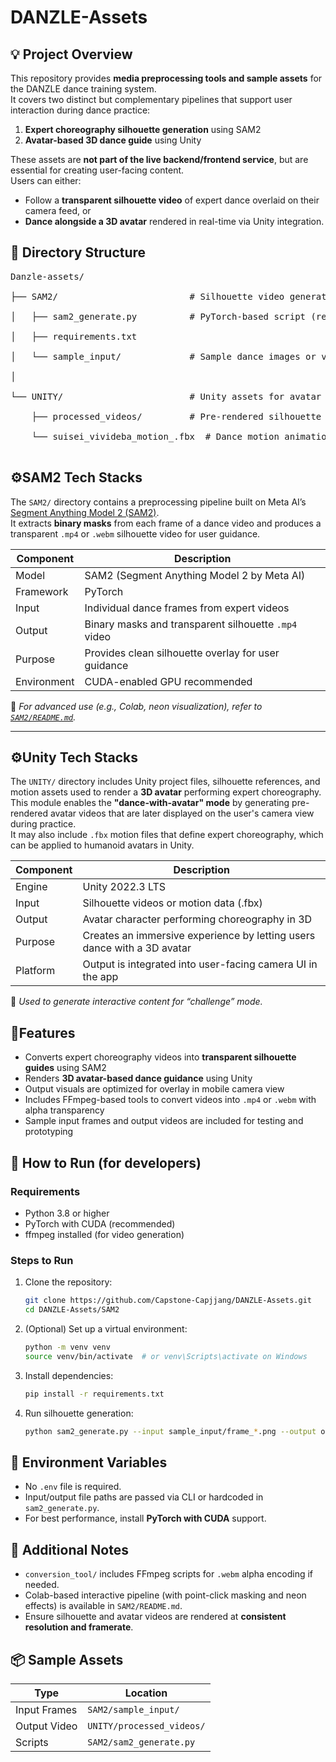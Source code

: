 # DANZLE-Assets

## 💡 Project Overview

This repository provides **media preprocessing tools and sample assets** for the DANZLE dance training system.  
It covers two distinct but complementary pipelines that support user interaction during dance practice:

1. **Expert choreography silhouette generation** using SAM2  
2. **Avatar-based 3D dance guide** using Unity

These assets are **not part of the live backend/frontend service**, but are essential for creating user-facing content.  
Users can either:

- Follow a **transparent silhouette video** of expert dance overlaid on their camera feed, or  
- **Dance alongside a 3D avatar** rendered in real-time via Unity integration.


## 📁 Directory Structure

<pre>
Danzle-assets/<br>
├── SAM2/                         # Silhouette video generation tool<br>
│   ├── sam2_generate.py          # PyTorch-based script (requires GPU)<br>
│   ├── requirements.txt<br>
│   └── sample_input/             # Sample dance images or video frames<br>
│<br>
└── UNITY/                        # Unity assets for avatar choreography rendering<br>
    ├── processed_videos/         # Pre-rendered silhouette videos (.mp4)<br>
    └── suisei_vivideba_motion_.fbx  # Dance motion animation (FBX format)<br>
</pre>


## ⚙️SAM2 Tech Stacks

The `SAM2/` directory contains a preprocessing pipeline built on Meta AI’s [Segment Anything Model 2 (SAM2)](https://github.com/facebookresearch/sam2).  
It extracts **binary masks** from each frame of a dance video and produces a transparent `.mp4` or `.webm` silhouette video for user guidance.

| Component          | Description                                          |
|--------------------|------------------------------------------------------|
| Model              | SAM2 (Segment Anything Model 2 by Meta AI)           |
| Framework          | PyTorch                                              |
| Input              | Individual dance frames from expert videos           |
| Output             | Binary masks and transparent silhouette `.mp4` video |
| Purpose            | Provides clean silhouette overlay for user guidance  |
| Environment        | CUDA-enabled GPU recommended                         |

📝 *For advanced use (e.g., Colab, neon visualization), refer to [`SAM2/README.md`](./SAM2/README.md).*

---

## ⚙️Unity Tech Stacks

The `UNITY/` directory includes Unity project files, silhouette references, and motion assets used to render a **3D avatar** performing expert choreography.  
This module enables the **"dance-with-avatar" mode** by generating pre-rendered avatar videos that are later displayed on the user's camera view during practice.  
It may also include `.fbx` motion files that define expert choreography, which can be applied to humanoid avatars in Unity.

| Component | Description                                                             |
|-----------|-------------------------------------------------------------------------|
| Engine    | Unity 2022.3 LTS                                                        |
| Input     | Silhouette videos or motion data (.fbx)                                 |
| Output    | Avatar character performing choreography in 3D                          |
| Purpose   | Creates an immersive experience by letting users dance with a 3D avatar |
| Platform  | Output is integrated into user-facing camera UI in the app              |

📝 *Used to generate interactive content for “challenge” mode.*


## 📍Features

- Converts expert choreography videos into **transparent silhouette guides** using SAM2
- Renders **3D avatar-based dance guidance** using Unity
- Output visuals are optimized for overlay in mobile camera view
- Includes FFmpeg-based tools to convert videos into `.mp4` or `.webm` with alpha transparency
- Sample input frames and output videos are included for testing and prototyping


## 🚀 How to Run (for developers)

### Requirements

- Python 3.8 or higher  
- PyTorch with CUDA (recommended)  
- ffmpeg installed (for video generation)

### Steps to Run

1. Clone the repository:
    ```bash
    git clone https://github.com/Capstone-Capjjang/DANZLE-Assets.git
    cd DANZLE-Assets/SAM2
    ```

2. (Optional) Set up a virtual environment:
    ```bash
    python -m venv venv
    source venv/bin/activate  # or venv\Scripts\activate on Windows
    ```

3. Install dependencies:
    ```bash
    pip install -r requirements.txt
    ```

4. Run silhouette generation:
    ```bash
    python sam2_generate.py --input sample_input/frame_*.png --output out.mp4
    ```


## 🔐 Environment Variables

- No `.env` file is required.
- Input/output file paths are passed via CLI or hardcoded in `sam2_generate.py`.
- For best performance, install **PyTorch with CUDA** support.


## 📝 Additional Notes

- `conversion_tool/` includes FFmpeg scripts for `.webm` alpha encoding if needed.
- Colab-based interactive pipeline (with point-click masking and neon effects) is available in `SAM2/README.md`.
- Ensure silhouette and avatar videos are rendered at **consistent resolution and framerate**.


## 📦 Sample Assets

| Type           | Location                    |
|----------------|-----------------------------|
| Input Frames   | `SAM2/sample_input/`        |
| Output Video   | `UNITY/processed_videos/`   |
| Scripts        | `SAM2/sam2_generate.py`     |
